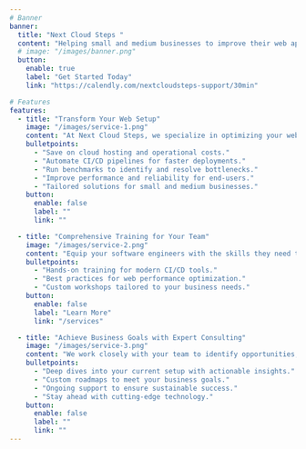 ```yaml
---
# Banner
banner:
  title: "Next Cloud Steps "
  content: "Helping small and medium businesses to improve their web applications, reduce costs, and boost performance. Optimize your cloud journey."
  # image: "/images/banner.png"
  button:
    enable: true
    label: "Get Started Today"
    link: "https://calendly.com/nextcloudsteps-support/30min"

# Features
features:
  - title: "Transform Your Web Setup"
    image: "/images/service-1.png"
    content: "At Next Cloud Steps, we specialize in optimizing your website or web application setup. From cost savings to streamlined workflows, we ensure your business operates at peak efficiency."
    bulletpoints:
      - "Save on cloud hosting and operational costs."
      - "Automate CI/CD pipelines for faster deployments."
      - "Run benchmarks to identify and resolve bottlenecks."
      - "Improve performance and reliability for end-users."
      - "Tailored solutions for small and medium businesses."
    button:
      enable: false
      label: ""
      link: ""

  - title: "Comprehensive Training for Your Team"
    image: "/images/service-2.png"
    content: "Equip your software engineers with the skills they need to maintain and grow your digital infrastructure."
    bulletpoints:
      - "Hands-on training for modern CI/CD tools."
      - "Best practices for web performance optimization."
      - "Custom workshops tailored to your business needs."
    button:
      enable: false
      label: "Learn More"
      link: "/services"

  - title: "Achieve Business Goals with Expert Consulting"
    image: "/images/service-3.png"
    content: "We work closely with your team to identify opportunities, implement solutions, and achieve measurable results."
    bulletpoints:
      - "Deep dives into your current setup with actionable insights."
      - "Custom roadmaps to meet your business goals."
      - "Ongoing support to ensure sustainable success."
      - "Stay ahead with cutting-edge technology."
    button:
      enable: false
      label: ""
      link: ""
---
```

